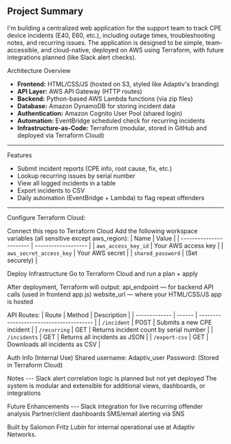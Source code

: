 Project Summary
---

I'm building a centralized web application for the support team to track CPE device incidents (E40, E60, etc.), including outage times, troubleshooting notes, and recurring issues. The application is designed to be simple, team-accessible, and cloud-native, deployed on AWS using Terraform, with future integrations planned (like Slack alert checks).

Architecture Overview

- **Frontend:** HTML/CSS/JS (hosted on S3, styled like Adaptiv's branding)
- **API Layer:** AWS API Gateway (HTTP routes)
- **Backend:** Python-based AWS Lambda functions (via zip files)
- **Database:** Amazon DynamoDB for storing incident data
- **Authentication:** Amazon Cognito User Pool (shared login)
- **Automation:** EventBridge scheduled check for recurring incidents
- **Infrastructure-as-Code:** Terraform (modular, stored in GitHub and deployed via Terraform Cloud)

---

Features

- Submit incident reports (CPE info, root cause, fix, etc.)
- Lookup recurring issues by serial number
- View all logged incidents in a table
- Export incidents to CSV
- Daily automation (EventBridge + Lambda) to flag repeat offenders

---

Configure Terraform Cloud:

Connect this repo to Terraform Cloud
Add the following workspace variables (all sensitive except aws_region):
| Name                    | Value               |
| ----------------------- | ------------------- |
| `aws_access_key_id`     | Your AWS access key |
| `aws_secret_access_key` | Your AWS secret     |
| `shared_password`       | (Set securely)      |

Deploy Infrastructure
Go to Terraform Cloud and run a plan + apply

After deployment, Terraform will output:
api_endpoint — for backend API calls (used in frontend app.js)
website_url — where your HTML/CSS/JS app is hosted

API Routes:
| Route         | Method | Description                             |
| ------------- | ------ | --------------------------------------- |
| `/incident`   | POST   | Submits a new CPE incident              |
| `/recurring`  | GET    | Returns incident count by serial number |
| `/incidents`  | GET    | Returns all incidents as JSON           |
| `/export-csv` | GET    | Downloads all incidents as CSV          |

Auth Info (Internal Use)
Shared username: Adaptiv_user
Password: (Stored in Terraform Cloud)

Notes ---
Slack alert correlation logic is planned but not yet deployed
The system is modular and extensible for additional views, dashboards, or integrations

Future Enhancements ---
Slack integration for live recurring offender analysis
Partner/client dashboards
SMS/email alerting via SNS

Built by Salomon Fritz Lubin for internal operational use at Adaptiv Networks.
